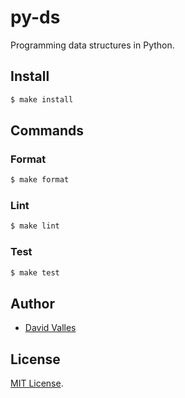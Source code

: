 # py-ds

Programming data structures in Python.

## Install

```sh
$ make install
```

## Commands

### Format

```sh
$ make format
```

### Lint

```sh
$ make lint
```

### Test

```sh
$ make test
```

## Author

- [David Valles](https://dtjv.io)

## License

[MIT License](LICENSE).

